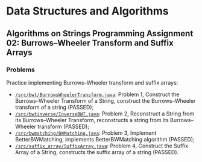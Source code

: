 # Data Structures and Algorithms
## Algorithms on Strings Programming Assignment 02: Burrows–Wheeler Transform and Suffix Arrays
### Problems
Practice implementing Burrows–Wheeler transform and suffix arrays:
* [`/src/bwt/BurrowsWheelerTransform.java`](src/bwt/BurrowsWheelerTransform.java): Problem 1, Construct the Burrows–Wheeler Transform of a String, construct the Burrows–Wheeler transform of a string (PASSED);
* [`/src/bwtinverse/InverseBWT.java`](src/bwtinverse/InverseBWT.java): Problem 2, Reconstruct a String from its Burrows–Wheeler Transform, reconstructs a string from its Burrows–Wheeler transform (PASSED);
* [`/src/bwmatching/BWMatching.java`](src/bwmatching/BWMatching.java): Problem 3, Implement BetterBWMatching, implements BetterBWMatching algorithm (PASSED);
* [`/src/suffix_array/SuffixArray.java`](src/suffix_array/SuffixArray.java): Problem 4, Construct the Suffix Array of a String, constructs the suffix array of a string (PASSED).
